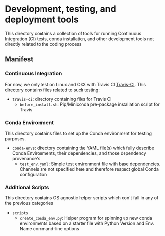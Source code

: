 # Development, testing, and deployment tools

This directory contains a collection of tools for running Continuous Integration
(CI) tests, conda installation, and other development tools not directly related
to the coding process.

## Manifest

### Continuous Integration

For now, we only test on Linux and OSX with Travis CI
[Travis-CI](https://about.travis-ci.com/). This directory contains files related
to such testing:

- `travis-ci`: directory containing files for Travis CI
  - `before_install.sh`: Pip/Miniconda pre-package installation script for
    Travis

### Conda Environment

This directory contains files to set up the Conda environment for testing
purposes.

- `conda-envs`: directory containing the YAML file(s) which fully describe Conda
  Environments, their dependencies, and those dependency provenance's
  - `test_env.yaml`: Simple test environment file with base dependencies.
    Channels are not specified here and therefore respect global Conda
    configuration

### Additional Scripts

This directory contains OS agnostic helper scripts which don't fall in any of
the previous categories

- `scripts`
  - `create_conda_env.py`: Helper program for spinning up new conda environments
    based on a starter file with Python Version and Env. Name command-line
    options
